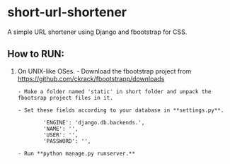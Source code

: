 short-url-shortener
===================

A simple URL shortener using Django and fbootstrap for CSS.


How to RUN:
-----------
 1. On UNIX-like OSes.
        - Download the fbootstrap project from https://github.com/ckrack/fbootstrapp/downloads

        - Make a folder named 'static' in short folder and unpack the fbootsrap project files in it.

        - Set these fields according to your database in **settings.py**.

                'ENGINE': 'django.db.backends.',
                'NAME': '',
                'USER': '',
                'PASSWORD': '',

        - Run **python manage.py runserver.**